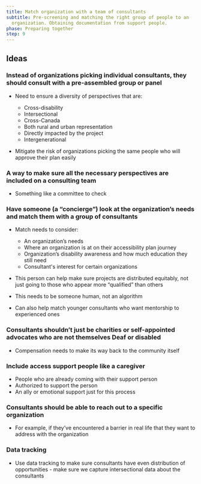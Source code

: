 ```yaml
---
title: Match organization with a team of consultants
subtitle: Pre-screening and matching the right group of people to an
  organization. Obtaining documentation from support people.
phase: Preparing together
step: 9
---
```

## Ideas

### Instead of organizations picking individual consultants, they should consult with a pre-assembled group or panel

* Need to ensure a diversity of perspectives that are:

  * Cross-disability
  * Intersectional
  * Cross-Canada
  * Both rural and urban representation
  * Directly impacted by the project
  * Intergenerational
* Mitigate the risk of organizations picking the same people who will approve their plan easily

### A way to make sure all the necessary perspectives are included on a consulting team

* Something like a committee to check

### Have someone (a “concierge”) look at the organization’s needs and match them with a group of consultants

* Match needs to consider:

  * An organization’s needs
  * Where an organization is at on their accessibility plan journey
  * Organization’s disability awareness and how much education they still need
  * Consultant's interest for certain organizations
* This person can help make sure projects are distributed equitably, not just going to those who appear more “qualified” than others
* This needs to be someone human, not an algorithm
* Can also help match younger consultants who want mentorship to experienced ones

### Consultants shouldn’t just be charities or self-appointed advocates who are not themselves Deaf or disabled

* Compensation needs to make its way back to the community itself

### Include access support people like a caregiver

* People who are already coming with their support person
* Authorized to support the person
* An ally or emotional support just for this process

### Consultants should be able to reach out to a specific organization

* For example, if they’ve encountered a barrier in real life that they want to address with the organization

### Data tracking

* Use data tracking to make sure consultants have even distribution of opportunities - make sure we capture intersectional data about the consultants
